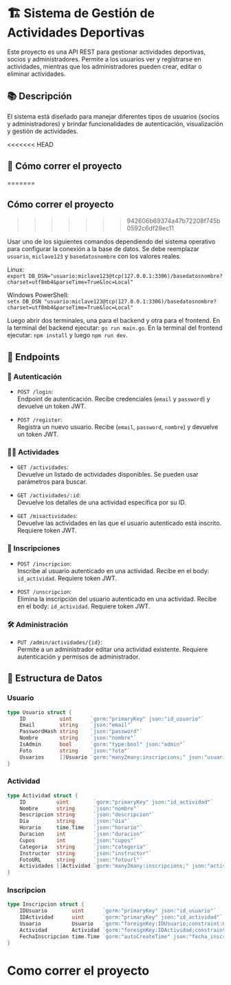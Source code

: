 # 🏗️ Sistema de Gestión de Actividades Deportivas

Este proyecto es una API REST para gestionar actividades deportivas, socios y administradores. Permite a los usuarios ver y registrarse en actividades, mientras que los administradores pueden crear, editar o eliminar actividades.

## 📚 Descripción

El sistema está diseñado para manejar diferentes tipos de usuarios (socios y administradores) y brindar funcionalidades de autenticación, visualización y gestión de actividades.

<<<<<<< HEAD
## 🤔 Cómo correr el proyecto
=======
## Cómo correr el proyecto
>>>>>>> 942606b69374a47b72208f745b0592c6df28ec11

Usar uno de los siguientes comandos dependiendo del sistema operativo para configurar la conexión a la base de datos. Se debe reemplazar `usuario`, `miclave123` y `basedatosnombre` con los valores reales.

Linux:  
`export DB_DSN="usuario:miclave123@tcp(127.0.0.1:3306)/basedatosnombre?charset=utf8mb4&parseTime=True&loc=Local"`

Windows PowerShell:  
`setx DB_DSN "usuario:miclave123@tcp(127.0.0.1:3306)/basedatosnombre?charset=utf8mb4&parseTime=True&loc=Local"`

Luego abrir dos terminales, una para el backend y otra para el frontend. En la terminal del backend ejecutar: `go run main.go`. En la terminal del frontend ejecutar: `npm install` y luego `npm run dev`.

## 🚀 Endpoints

### 🔐 Autenticación

- `POST /login`:  
  Endpoint de autenticación. Recibe credenciales (`email` y `password`) y devuelve un token JWT.

- `POST /register`:  
  Registra un nuevo usuario. Recibe (`email`, `password`, `nombre`) y devuelve un token JWT.

### 🏃‍♂️ Actividades

- `GET /actividades`:  
  Devuelve un listado de actividades disponibles. Se pueden usar parámetros para buscar.

- `GET /actividades/:id`:  
  Devuelve los detalles de una actividad específica por su ID.

- `GET /misactividades`:  
  Devuelve las actividades en las que el usuario autenticado está inscrito. Requiere token JWT.

### 📝 Inscripciones

- `POST /inscripcion`:  
  Inscribe al usuario autenticado en una actividad. Recibe en el body: `id_actividad`. Requiere token JWT.

- `POST /unscripcion`:  
  Elimina la inscripción del usuario autenticado en una actividad. Recibe en el body: `id_actividad`. Requiere token JWT.
  
### 🛠️ Administración

- `PUT /admin/actividades/{id}`:  
  Permite a un administrador editar una actividad existente. Requiere autenticación y permisos de administrador.

## 🧱 Estructura de Datos

### Usuario

```go
type Usuario struct {
    ID           uint      `gorm:"primaryKey" json:"id_usuario"`
    Email        string    `json:"email"`
    PasswordHash string    `json:"password"`
    Nombre       string    `json:"nombre"`
    IsAdmin      bool      `gorm:"type:bool" json:"admin"`
    Foto         string    `json:"foto"`
    Usuarios     []Usuario `gorm:"many2many:inscripcions;" json:"usuarios"`
}
```

### Actividad

```go
type Actividad struct {
    ID          uint        `gorm:"primaryKey" json:"id_actividad"`
    Nombre      string      `json:"nombre"`
    Descripcion string      `json:"descripcion"`
    Dia         string      `json:"dia"`
    Horario     time.Time   `json:"horario"`
    Duracion    int         `json:"duracion"`
    Cupos       int         `json:"cupos"`
    Categoria   string      `json:"categoria"`
    Instructor  string      `json:"instructor"`
    FotoURL     string      `json:"fotourl"`
    Actividades []Actividad `gorm:"many2many:inscripcions;" json:"actividades"`
}
```

### Inscripcion

```go
type Inscripcion struct {
    IDUsuario        uint      `gorm:"primaryKey" json:"id_usuario"`
    IDActividad      uint      `gorm:"primaryKey" json:"id_actividad"`
    Usuario          Usuario   `gorm:"foreignKey:IDUsuario;constraint:OnDelete:CASCADE" json:"-"`
    Actividad        Actividad `gorm:"foreignKey:IDActividad;constraint:OnDelete:CASCADE" json:"-"`
    FechaInscripcion time.Time `gorm:"autoCreateTime" json:"fecha_inscripcion"`
}
```
# Como correr el proyecto 
